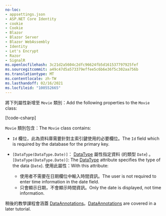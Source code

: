 ```yaml
---
no-loc:
- appsettings.json
- ASP.NET Core Identity
- cookie
- Cookie
- Blazor
- Blazor Server
- Blazor WebAssembly
- Identity
- Let's Encrypt
- Razor
- SignalR
ms.openlocfilehash: 3c21d2a5604c2dfc96624fb5d161537797925fef
ms.sourcegitcommit: a49c47d5a573379effee5c6b6e36f5c302aa756b
ms.translationtype: MT
ms.contentlocale: zh-TW
ms.lasthandoff: 02/16/2021
ms.locfileid: "100552665"
---
```

<span data-ttu-id="a4204-101">將下列屬性新增至 `Movie` 類別：</span><span class="sxs-lookup"><span data-stu-id="a4204-101">Add the following properties to the `Movie` class:</span></span>

[!code-csharp[](~/tutorials/first-mvc-app/start-mvc/sample/MvcMovie22/Models/Movie.cs?name=snippet1)]

<span data-ttu-id="a4204-102">`Movie` 類別包含：</span><span class="sxs-lookup"><span data-stu-id="a4204-102">The `Movie` class contains:</span></span>

* <span data-ttu-id="a4204-103">`Id` 欄位，此為資料庫需要針對主索引鍵使用的必要欄位。</span><span class="sxs-lookup"><span data-stu-id="a4204-103">The `Id` field which is required by the database for the primary key.</span></span>
* <span data-ttu-id="a4204-104">`[DataType(DataType.Date)]`： [DataType](/dotnet/api/microsoft.aspnetcore.mvc.dataannotations.internal.datatypeattributeadapter) 屬性指定資料 (的類型 `Date`) 。</span><span class="sxs-lookup"><span data-stu-id="a4204-104">`[DataType(DataType.Date)]`:  The [DataType](/dotnet/api/microsoft.aspnetcore.mvc.dataannotations.internal.datatypeattributeadapter) attribute specifies the type of the data (`Date`).</span></span> <span data-ttu-id="a4204-105">使用此屬性：</span><span class="sxs-lookup"><span data-stu-id="a4204-105">With this attribute:</span></span>

  * <span data-ttu-id="a4204-106">使用者不需要在日期欄位中輸入時間資訊。</span><span class="sxs-lookup"><span data-stu-id="a4204-106">The user is not required to enter time information in the date field.</span></span>
  * <span data-ttu-id="a4204-107">只會顯示日期，不會顯示時間資訊。</span><span class="sxs-lookup"><span data-stu-id="a4204-107">Only the date is displayed, not time information.</span></span>

<span data-ttu-id="a4204-108">稍後的教學課程會涵蓋 [DataAnnotations](/dotnet/api/system.componentmodel.dataannotations)。</span><span class="sxs-lookup"><span data-stu-id="a4204-108">[DataAnnotations](/dotnet/api/system.componentmodel.dataannotations) are covered in a later tutorial.</span></span>